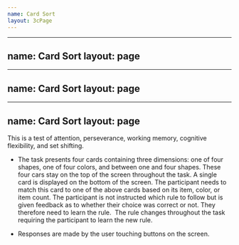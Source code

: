 ```yaml
---
name: Card Sort
layout: 3cPage
---
```

---
name: Card Sort
layout: page
---
---
name: Card Sort
layout: page
---
---
name: Card Sort
layout: page
---
This is a test of attention, perseverance, working memory, cognitive flexibility, and set shifting. 
    
- The task presents four cards containing three dimensions: one of four shapes, one of four colors, and between one and four shapes. These four cars stay on the top of the screen throughout the task. A single card is displayed on the bottom of the screen. The participant needs to match this card to one of the above cards based on its item, color, or item count. The participant is not instructed which rule to follow but is given feedback as to whether their choice was correct or not. They therefore need to learn the rule.  The rule changes throughout the task requiring the participant to learn the new rule.
    
- Responses are made by the user touching buttons on the screen.